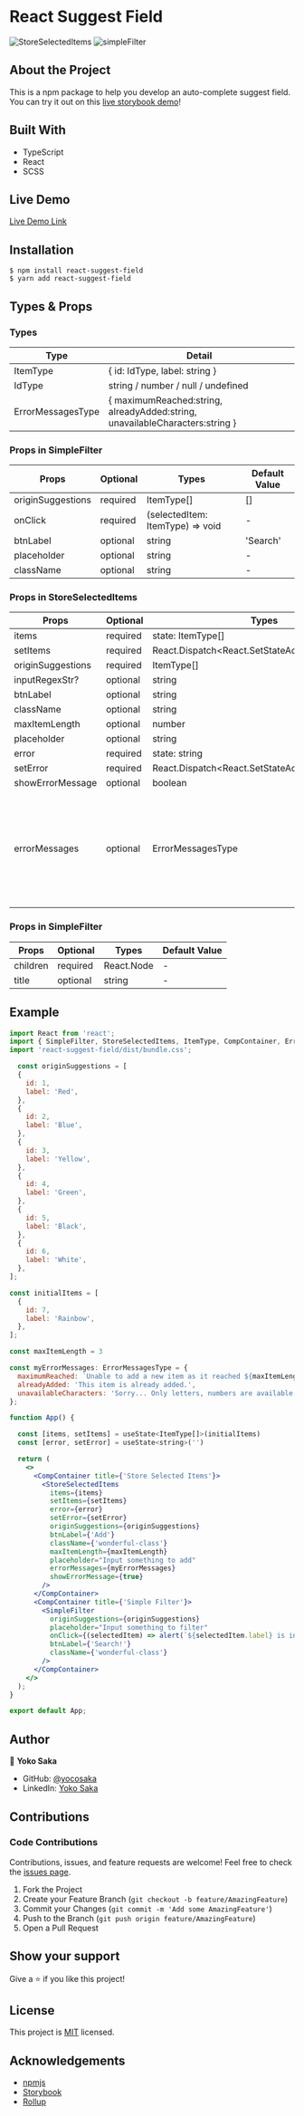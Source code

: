 # React Suggest Field

![StoreSelectedItems](./storeSelectedItems.gif)
![simpleFilter](./simpleFilter.gif)

## About the Project

This is a npm package to help you develop an auto-complete suggest field.
You can try it out on this [live storybook demo](https://yocosaka-react-suggest-field.netlify.app/)!

## Built With

- TypeScript
- React
- SCSS

## Live Demo

[Live Demo Link](https://yocosaka-react-suggest-field.netlify.app/)

## Installation

```
$ npm install react-suggest-field
$ yarn add react-suggest-field
```
## Types & Props

### Types

| Type  | Detail           |
| ----------------- | ---------------------------------------------------------------------------- |
| ItemType          | { id: IdType, label: string }|
| IdType| string / number / null / undefined       |
| ErrorMessagesType | { maximumReached:string, alreadyAdded:string, unavailableCharacters:string } |

### Props in SimpleFilter

| Props | Optional | Types    | Default Value |
| ----------------- | -------- | -------------------------------- | ------------- |
| originSuggestions | required | ItemType[]           | []|
| onClick           | required | (selectedItem: ItemType) => void | - |
| btnLabel          | optional | string   | 'Search'      |
| placeholder       | optional | string   | - |
| className         | optional | string   | - |

### Props in StoreSelectedItems

| Props | Optional | Types        | Default Value  |
| ----------------- | -------- | ------------------------------------------------ | -------------------------------------------------------------------------------------------------------------------------------------------------------------------------------------- |
| items | required | state: ItemType[]        | -  |
| setItems          | required | React.Dispatch<React.SetStateAction<ItemType[]>> | -  |
| originSuggestions | required | ItemType[]   | -  |
| inputRegexStr?    | optional | string       | /[A-Za-z0-9\s]/|
| btnLabel          | optional | string       | 'Add'          |
| className         | optional | string       | -  |
| maxItemLength     | optional | number       | -  |
| placeholder       | optional | string       | -  |
| error | required | state: string| -  |
| setError          | required | React.Dispatch<React.SetStateAction<string>>     | -  |
| showErrorMessage  | optional | boolean      | true |
| errorMessages     | optional | ErrorMessagesType        | maximumReached: 'Unable to add a new item as it reached 3 items.', alreadyAdded: 'This item is already added.', unavailableCharacters: 'Sorry... Only letters, numbers are available.' |

### Props in SimpleFilter

| Props | Optional | Types    | Default Value |
| ----------------- | -------- | -------------------------------- | ------------- |
| children | required | React.Node | -|
| title | optional | string | - |

## Example

```jsx
import React from 'react';
import { SimpleFilter, StoreSelectedItems, ItemType, CompContainer, ErrorMessagesType } from 'react-suggest-field';
import 'react-suggest-field/dist/bundle.css';

  const originSuggestions = [
  {
    id: 1,
    label: 'Red',
  },
  {
    id: 2,
    label: 'Blue',
  },
  {
    id: 3,
    label: 'Yellow',
  },
  {
    id: 4,
    label: 'Green',
  },
  {
    id: 5,
    label: 'Black',
  },
  {
    id: 6,
    label: 'White',
  },
];

const initialItems = [
  {
    id: 7,
    label: 'Rainbow',
  },
];

const maxItemLength = 3

const myErrorMessages: ErrorMessagesType = {
  maximumReached: `Unable to add a new item as it reached ${maxItemLength} items.`,
  alreadyAdded: 'This item is already added.',
  unavailableCharacters: 'Sorry... Only letters, numbers are available.',
};

function App() {

  const [items, setItems] = useState<ItemType[]>(initialItems)
  const [error, setError] = useState<string>('')

  return (
    <>
      <CompContainer title={'Store Selected Items'}>
        <StoreSelectedItems
          items={items}
          setItems={setItems}
          error={error}
          setError={setError}
          originSuggestions={originSuggestions}
          btnLabel={'Add'}
          className={'wonderful-class'}
          maxItemLength={maxItemLength}
          placeholder="Input something to add"
          errorMessages={myErrorMessages}
          showErrorMessage={true}
        />
      </CompContainer>
      <CompContainer title={'Simple Filter'}>
        <SimpleFilter
          originSuggestions={originSuggestions}
          placeholder="Input something to filter"
          onClick={(selectedItem) => alert(`${selectedItem.label} is inputted!`)}
          btnLabel={'Search!'}
          className={'wonderful-class'}
        />
      </CompContainer>
    </>
  );
}

export default App;
```

## Author

👤 **Yoko Saka**

- GitHub: [@yocosaka](https://github.com/yocosaka)
- LinkedIn: [Yoko Saka](https://www.linkedin.com/in/yokosaka)

## Contributions

### Code Contributions

Contributions, issues, and feature requests are welcome!
Feel free to check the [issues page](../../issues).

1. Fork the Project
2. Create your Feature Branch (`git checkout -b feature/AmazingFeature`)
3. Commit your Changes (`git commit -m 'Add some AmazingFeature'`)
4. Push to the Branch (`git push origin feature/AmazingFeature`)
5. Open a Pull Request


<!-- ### Financial Contributors -->


## Show your support

Give a ⭐️ if you like this project!

## License

This project is [MIT](./LICENSE) licensed.

## Acknowledgements

- [npmjs](https://www.npmjs.com/)
- [Storybook](https://storybook.js.org/)
- [Rollup](https://rollupjs.org/)

